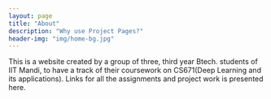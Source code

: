 ```yaml
---
layout: page
title: "About"
description: "Why use Project Pages?"
header-img: "img/home-bg.jpg"
---
```


This is a website created by a group of three, third year Btech. students of IIT Mandi, to have a track of their coursework on CS671(Deep Learning and its applications). Links for all the assignments and project work is presented here.	